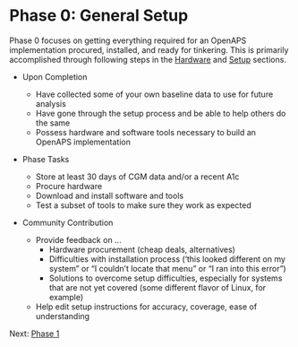 # Phase 0: General Setup

Phase 0 focuses on getting everything required for an OpenAPS implementation procured, installed, and ready for tinkering. This is primarily accomplished through following steps in the [Hardware](../getting-started/hardware.md) and [Setup](../getting-started/rpi.md) sections.  


* Upon Completion
    * Have collected some of your own baseline data to use for future analysis 
    * Have gone through the setup process and be able to help others do the same
    * Possess hardware and software tools necessary to build an OpenAPS implementation


* Phase Tasks
    * Store at least 30 days of CGM data and/or a recent A1c 
    * Procure hardware 
    * Download and install software and tools
    * Test a subset of tools to make sure they work as expected
    

* Community Contribution
    * Provide feedback on ...
        * Hardware procurement (cheap deals, alternatives)
        * Difficulties with installation process (‘this looked different on my system” or “I couldn’t locate that menu” or “I ran into this error”)
        * Solutions to overcome setup difficulties, especially for systems that are not yet covered (some different flavor of Linux, for example)
    * Help edit setup instructions for accuracy, coverage, ease of understanding

Next: [Phase 1](docs/Overview/data-collection.md)
